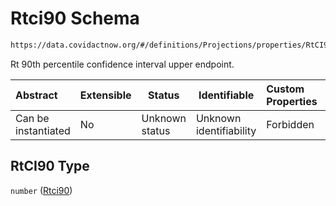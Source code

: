 # Rtci90 Schema

```txt
https://data.covidactnow.org/#/definitions/Projections/properties/RtCI90
```

Rt 90th percentile confidence interval upper endpoint.


| Abstract            | Extensible | Status         | Identifiable            | Custom Properties | Additional Properties | Access Restrictions | Defined In                                                   |
| :------------------ | ---------- | -------------- | ----------------------- | :---------------- | --------------------- | ------------------- | ------------------------------------------------------------ |
| Can be instantiated | No         | Unknown status | Unknown identifiability | Forbidden         | Allowed               | none                | [schemas.json\*](../out/schemas.json "open original schema") |

## RtCI90 Type

`number` ([Rtci90](schemas-definitions-projections-properties-rtci90.md))
